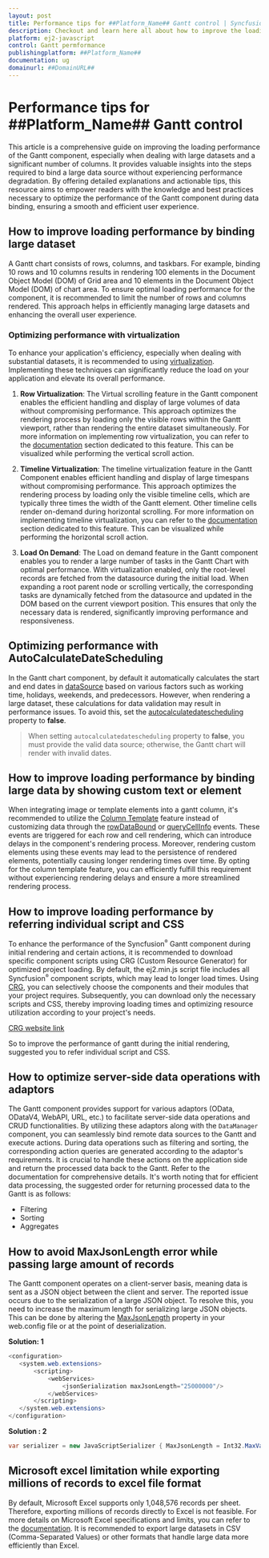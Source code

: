 ```yaml
---
layout: post
title: Performance tips for ##Platform_Name## Gantt control | Syncfusion
description: Checkout and learn here all about how to improve the loading performance of ##Platform_Name## Gantt control of Syncfusion Essential JS 2 and more.
platform: ej2-javascript
control: Gantt permformance
publishingplatform: ##Platform_Name##
documentation: ug
domainurl: ##DomainURL##
---
```


# Performance tips for ##Platform_Name## Gantt control

This article is a comprehensive guide on improving the loading performance of the Gantt component, especially when dealing with large datasets and a significant number of columns. It provides valuable insights into the steps required to bind a large data source without experiencing performance degradation. By offering detailed explanations and actionable tips, this resource aims to empower readers with the knowledge and best practices necessary to optimize the performance of the Gantt component during data binding, ensuring a smooth and efficient user experience.

## How to improve loading performance by binding large dataset

A Gantt chart consists of rows, columns, and taskbars. For example, binding 10 rows and 10 columns results in rendering 100 elements in the Document Object Model (DOM) of Grid area and 10 elements in the Document Object Model (DOM) of chart area. To ensure optimal loading performance for the component, it is recommended to limit the number of rows and columns rendered. This approach helps in efficiently managing large datasets and enhancing the overall user experience.

### Optimizing performance with virtualization

To enhance your application's efficiency, especially when dealing with substantial datasets, it is recommended to using [virtualization](../gantt/virtual-scroll). Implementing these techniques can significantly reduce the load on your application and elevate its overall performance.

1.  **Row Virtualization**: The Virtual scrolling feature in the Gantt component enables the efficient handling and display of large volumes of data without compromising performance. This approach optimizes the rendering process by loading only the visible rows within the Gantt viewport, rather than rendering the entire dataset simultaneously. For more information on implementing row virtualization, you can refer to the [documentation](../gantt/virtual-scroll#row-virtualization) section dedicated to this feature. This can be visualized while performing the vertical scroll action.

2. **Timeline Virtualization**: The timeline virtualization feature in the Gantt Component enables efficient handling and display of large timespans without compromising performance. This approach optimizes the rendering process by loading only the visible timeline cells, which are typically three times the width of the Gantt element. Other timeline cells render on-demand during horizontal scrolling. For more information on implementing timeline virtualization, you can refer to the [documentation](../gantt/virtual-scroll#timeline-virtualization) section dedicated to this feature. This can be visualized while performing the horizontal scroll action.

3. **Load On Demand**: The Load on demand feature in the Gantt component enables you to render a large number of tasks in the Gantt Chart with optimal performance. With virtualization enabled, only the root-level records are fetched from the datasource during the initial load. When expanding a root parent node or scrolling vertically, the corresponding tasks are dynamically fetched from the datasource and updated in the DOM based on the current viewport position. This ensures that only the necessary data is rendered, significantly improving performance and responsiveness.

## Optimizing performance with AutoCalculateDateScheduling

In the Gantt chart component, by default it automatically calculates the start and end dates in [dataSource](https://ej2.syncfusion.com/documentation/api/gantt/#datasource) based on various factors such as working time, holidays, weekends, and predecessors. However, when rendering a large dataset, these calculations for data validation may result in performance issues. To avoid this, set the [autocalculatedatescheduling](https://ej2.syncfusion.com/documentation/api/gantt#autocalculatedatescheduling) property to **false**. 

>When setting `autocalculatedatescheduling` property to **false**, you must provide the valid data source; otherwise, the Gantt chart will render with invalid dates.


## How to improve loading performance by binding large data by showing custom text or element

When integrating image or template elements into a gantt column, it's recommended to utilize the [Column Template](../gantt/columns/column-template) feature instead of customizing data through the [rowDataBound](../api/gantt/#rowdatabound) or [queryCellInfo](../api/gantt/#querycellinfo) events. These events are triggered for each row and cell rendering, which can introduce delays in the component's rendering process. Moreover, rendering custom elements using these events may lead to the persistence of rendered elements, potentially causing longer rendering times over time. By opting for the column template feature, you can efficiently fulfill this requirement without experiencing rendering delays and ensure a more streamlined rendering process.

## How to improve loading performance by referring individual script and CSS

To enhance the performance of the Syncfusion<sup style="font-size:70%">&reg;</sup> Gantt component during initial rendering and certain actions, it is recommended to download specific component scripts using CRG (Custom Resource Generator) for optimized project loading. By default, the ej2.min.js script file includes all Syncfusion<sup style="font-size:70%">&reg;</sup> component scripts, which may lead to longer load times. Using [CRG](https://ej2.syncfusion.com/aspnetmvc/documentation/common/custom-resource-generator), you can selectively choose the components and their modules that your project requires. Subsequently, you can download only the necessary scripts and CSS, thereby improving loading times and optimizing resource utilization according to your project's needs.

[CRG website link](https://crg.syncfusion.com/) 

So to improve the performance of gantt during the initial rendering, suggested you to refer individual script and CSS.

## How to optimize server-side data operations with adaptors

The Gantt component provides support for various adaptors (OData, ODataV4, WebAPI, URL, etc.) to facilitate server-side data operations and CRUD functionalities. By utilizing these adaptors along with the `DataManager` component, you can seamlessly bind remote data sources to the Gantt and execute actions. During data operations such as filtering and sorting, the corresponding action queries are generated according to the adaptor's requirements. It is crucial to handle these actions on the application side and return the processed data back to the Gantt. Refer to the documentation for comprehensive details. It's worth noting that for efficient data processing, the suggested order for returning processed data to the Gantt is as follows:
* Filtering
* Sorting
* Aggregates

## How to avoid MaxJsonLength error while passing large amount of records

The Gantt component operates on a client-server basis, meaning data is sent as a JSON object between the client and server. The reported issue occurs due to the serialization of a large JSON object. To resolve this, you need to increase the maximum length for serializing large JSON objects. This can be done by altering the [MaxJsonLength](https://social.msdn.microsoft.com/Forums/en-US/ab1a5864-46e2-4c57-9511-dc3f60cc314a/how-to-increase-maxjsonlength-for-json-post-in-mvc3?forum=aspmv) property in your web.config file or at the point of deserialization.

**Solution: 1**

```csharp
<configuration> 
   <system.web.extensions>
       <scripting>
           <webServices>
               <jsonSerialization maxJsonLength="25000000"/>
           </webServices>
       </scripting>
   </system.web.extensions>
</configuration> 
```

**Solution : 2**
```csharp
var serializer = new JavaScriptSerializer { MaxJsonLength = Int32.MaxValue };
```
## Microsoft excel limitation while exporting millions of records to excel file format

By default, Microsoft Excel supports only 1,048,576 records per sheet. Therefore, exporting millions of records directly to Excel is not feasible. For more details on Microsoft Excel specifications and limits, you can refer to the [documentation](https://support.microsoft.com/en-gb/office/excel-specifications-and-limits-1672b34d-7043-467e-8e27-269d656771c3). It is recommended to export large datasets in CSV (Comma-Separated Values) or other formats that handle large data more efficiently than Excel.
